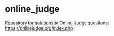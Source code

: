# online_judge

Repository for solutions to Online Judge questions: https://onlinejudge.org/index.php
